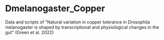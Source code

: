 # Dmelanogaster_Copper
Data and scripts of "Natural variation in copper tolerance in Drosophila melanogaster is shaped by transcriptional and physiological changes in the gut" (Green et al. 2022)
